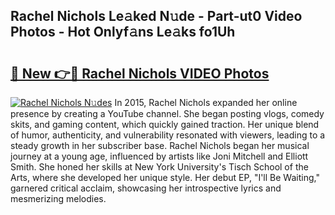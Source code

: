 ## Rachel Nichols Le𝚊ked N𝚞de - Part-ut0 Video Photos - Hot Onlyf𝚊ns Le𝚊ks fo1Uh

# <h2><a href="http://ab4233.deff.icu/?id=Rachel+Nichols">🔗 New 👉🔴 Rachel Nichols VIDEO Photos</a></h2>

[![Rachel Nichols N𝚞des](https://i.imgur.com/rIISA9y.gif)](http://ab4233.deff.icu/?id=Rachel+Nichols)
In 2015, Rachel Nichols expanded her online presence by creating a YouTube channel. She began posting vlogs, comedy skits, and gaming content, which quickly gained traction. Her unique blend of humor, authenticity, and vulnerability resonated with viewers, leading to a steady growth in her subscriber base. Rachel Nichols began her musical journey at a young age, influenced by artists like Joni Mitchell and Elliott Smith. She honed her skills at New York University's Tisch School of the Arts, where she developed her unique style. Her debut EP, "I'll Be Waiting," garnered critical acclaim, showcasing her introspective lyrics and mesmerizing melodies.
